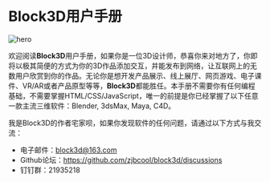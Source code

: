 # Block3D用户手册

![hero](https://cdn.zjbku.com/doc-hero-720.jpg)

欢迎阅读**Block3D**用户手册，如果你是一位3D设计师，恭喜你来对地方了，你即将以极其简便的方式为你的3D作品添加交互，并能发布到网络，让互联网上的无数用户欣赏到你的作品。无论你是想开发产品展示、线上展厅、网页游戏、电子课件、VR/AR或者产品原型等等，**Block3D**都能胜任。本手册不需要你有任何编程基础，不需要掌握HTML/CSS/JavaScript，唯一的前提是你已经掌握了以下任意一款主流三维软件：Blender, 3dsMax, Maya, C4D。

我是Block3D的作者宅家呗，如果你发现软件的任何问题，请通过以下方式与我交流：

- 电子邮件：block3d@163.com
- Github论坛：<https://github.com/zjbcool/block3d/discussions>
- 钉钉群：21935218
